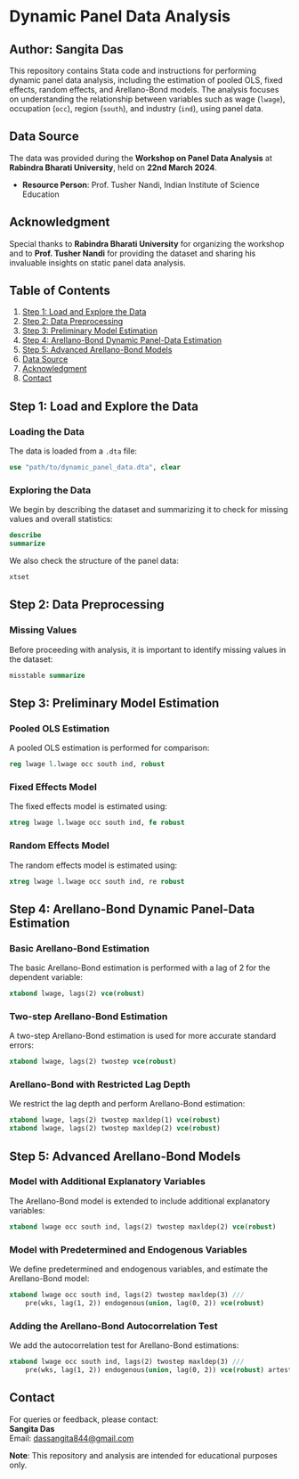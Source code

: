 # Dynamic Panel Data Analysis

## Author: Sangita Das

This repository contains Stata code and instructions for performing dynamic panel data analysis, including the estimation of pooled OLS, fixed effects, random effects, and Arellano-Bond models. The analysis focuses on understanding the relationship between variables such as wage (`lwage`), occupation (`occ`), region (`south`), and industry (`ind`), using panel data.

## **Data Source**

The data was provided during the **Workshop on Panel Data Analysis** at **Rabindra Bharati University**, held on **22nd March 2024**.

- **Resource Person**: Prof. Tusher Nandi, Indian Institute of Science Education  

## **Acknowledgment**

Special thanks to **Rabindra Bharati University** for organizing the workshop and to **Prof. Tusher Nandi** for providing the dataset and sharing his invaluable insights on static panel data analysis.

## Table of Contents

1. [Step 1: Load and Explore the Data](#step-1-load-and-explore-the-data)
2. [Step 2: Data Preprocessing](#step-2-data-preprocessing)
3. [Step 3: Preliminary Model Estimation](#step-3-preliminary-model-estimation)
4. [Step 4: Arellano-Bond Dynamic Panel-Data Estimation](#step-4-arellano-bond-dynamic-panel-data-estimation)
5. [Step 5: Advanced Arellano-Bond Models](#step-5-advanced-arellano-bond-models)
6. [Data Source](#data-source)
7. [Acknowledgment](#acknowledgment)
8. [Contact](#contact)

## Step 1: Load and Explore the Data

### Loading the Data
The data is loaded from a `.dta` file:

```stata
use "path/to/dynamic_panel_data.dta", clear
```

### Exploring the Data
We begin by describing the dataset and summarizing it to check for missing values and overall statistics:

```stata
describe
summarize
```

We also check the structure of the panel data:

```stata
xtset
```

## Step 2: Data Preprocessing

### Missing Values
Before proceeding with analysis, it is important to identify missing values in the dataset:

```stata
misstable summarize
```

## Step 3: Preliminary Model Estimation

### Pooled OLS Estimation
A pooled OLS estimation is performed for comparison:

```stata
reg lwage l.lwage occ south ind, robust
```

### Fixed Effects Model
The fixed effects model is estimated using:

```stata
xtreg lwage l.lwage occ south ind, fe robust
```

### Random Effects Model
The random effects model is estimated using:

```stata
xtreg lwage l.lwage occ south ind, re robust
```

## Step 4: Arellano-Bond Dynamic Panel-Data Estimation

### Basic Arellano-Bond Estimation
The basic Arellano-Bond estimation is performed with a lag of 2 for the dependent variable:

```stata
xtabond lwage, lags(2) vce(robust)
```

### Two-step Arellano-Bond Estimation
A two-step Arellano-Bond estimation is used for more accurate standard errors:

```stata
xtabond lwage, lags(2) twostep vce(robust)
```

### Arellano-Bond with Restricted Lag Depth
We restrict the lag depth and perform Arellano-Bond estimation:

```stata
xtabond lwage, lags(2) twostep maxldep(1) vce(robust)
xtabond lwage, lags(2) twostep maxldep(2) vce(robust)
```

## Step 5: Advanced Arellano-Bond Models

### Model with Additional Explanatory Variables
The Arellano-Bond model is extended to include additional explanatory variables:

```stata
xtabond lwage occ south ind, lags(2) twostep maxldep(2) vce(robust)
```

### Model with Predetermined and Endogenous Variables
We define predetermined and endogenous variables, and estimate the Arellano-Bond model:

```stata
xtabond lwage occ south ind, lags(2) twostep maxldep(3) ///
    pre(wks, lag(1, 2)) endogenous(union, lag(0, 2)) vce(robust)
```

### Adding the Arellano-Bond Autocorrelation Test
We add the autocorrelation test for Arellano-Bond estimations:

```stata
xtabond lwage occ south ind, lags(2) twostep maxldep(3) ///
    pre(wks, lag(1, 2)) endogenous(union, lag(0, 2)) vce(robust) artest(3)
```

## **Contact**

For queries or feedback, please contact:  
**Sangita Das**  
Email: [dassangita844@gmail.com](mailto:dassangita844@gmail.com)

**Note**: This repository and analysis are intended for educational purposes only.
